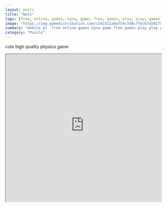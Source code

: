 ```yaml
---
layout: posts
title: "Nuts"
tags: [free, online, games, oyna, game, free, games, play, play, games]
image: "https://img.gamedistribution.com/c541511a9a754c7d9c7fbc67a5917894.jpg"
summary: "mobile pc  free online games oyna game free games play play games"
category: "Puzzle"
---
```


cute high quality physics game

<iframe width="100%" height="480px;" src="https://html5.gamedistribution.com/c541511a9a754c7d9c7fbc67a5917894/"></iframe>